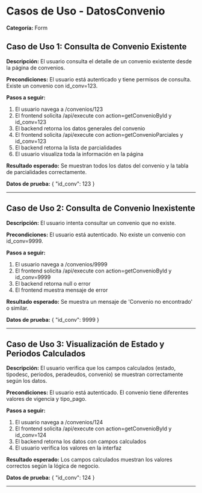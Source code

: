 # Casos de Uso - DatosConvenio

**Categoría:** Form

## Caso de Uso 1: Consulta de Convenio Existente

**Descripción:** El usuario consulta el detalle de un convenio existente desde la página de convenios.

**Precondiciones:**
El usuario está autenticado y tiene permisos de consulta. Existe un convenio con id_conv=123.

**Pasos a seguir:**
1. El usuario navega a /convenios/123
2. El frontend solicita /api/execute con action=getConvenioById y id_conv=123
3. El backend retorna los datos generales del convenio
4. El frontend solicita /api/execute con action=getConvenioParciales y id_conv=123
5. El backend retorna la lista de parcialidades
6. El usuario visualiza toda la información en la página

**Resultado esperado:**
Se muestran todos los datos del convenio y la tabla de parcialidades correctamente.

**Datos de prueba:**
{ "id_conv": 123 }

---

## Caso de Uso 2: Consulta de Convenio Inexistente

**Descripción:** El usuario intenta consultar un convenio que no existe.

**Precondiciones:**
El usuario está autenticado. No existe un convenio con id_conv=9999.

**Pasos a seguir:**
1. El usuario navega a /convenios/9999
2. El frontend solicita /api/execute con action=getConvenioById y id_conv=9999
3. El backend retorna null o error
4. El frontend muestra mensaje de error

**Resultado esperado:**
Se muestra un mensaje de 'Convenio no encontrado' o similar.

**Datos de prueba:**
{ "id_conv": 9999 }

---

## Caso de Uso 3: Visualización de Estado y Periodos Calculados

**Descripción:** El usuario verifica que los campos calculados (estado, tipodesc, periodos, peradeudos, convenio) se muestran correctamente según los datos.

**Precondiciones:**
El usuario está autenticado. El convenio tiene diferentes valores de vigencia y tipo_pago.

**Pasos a seguir:**
1. El usuario navega a /convenios/124
2. El frontend solicita /api/execute con action=getConvenioById y id_conv=124
3. El backend retorna los datos con campos calculados
4. El usuario verifica los valores en la interfaz

**Resultado esperado:**
Los campos calculados muestran los valores correctos según la lógica de negocio.

**Datos de prueba:**
{ "id_conv": 124 }

---

